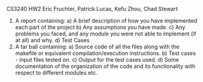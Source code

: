 CS3240 HW2
Eric Fruchter, Patrick Lucas, Kefu Zhou, Chad Stewart

1)  A report containing: 
     a) A brief description of how you have implemented each part of the project 
     b) Any assumptions you have made. 
     c) Any problems you faced, and any module you were not able to implement (if at all) and why. 
     d) Test Cases
2)  A tar ball containing: 
     a) Source code of all the files along with the makefile or equivalent compilation/execution instructions. 
     b) Test cases - input files tested on.
     c) Output for the test cases used.
     d) Some documentation of the organization of the code and its functionality with respect to different modules etc.
